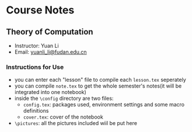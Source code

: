 # Course Notes
## Theory of Computation
* Instructor: Yuan Li
* Email: [yuanli_li@fudan.edu.cn](yuanli\_li@fudan.edu.cn)

### Instructions for Use
* you can enter each "lesson" file to compile each `lesson.tex` seperately
* you can compile `note.tex` to get the whole semester's notes(it will be integrated into one notebook)
* inside the `\config` directory are two files:
  * `config.tex`: packages used, environment settings and some macro definitions
  * `cover.tex`: cover of the notebook
* `\pictures`: all the pictures included wiil be put here